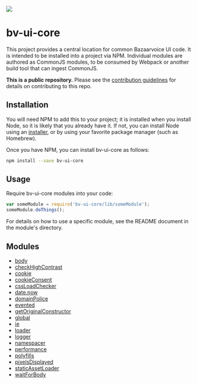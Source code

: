 ![](https://travis-ci.org/bazaarvoice/bv-ui-core.svg)

# bv-ui-core

This project provides a central location for common Bazaarvoice UI code. It is
intended to be installed into a project via NPM. Individual modules are authored
as CommonJS modules, to be consumed by Webpack or another build tool that can
ingest CommonJS.

**This is a public repository.** Please see the [contribution guidelines][1] for
details on contributing to this repo.

## Installation

You will need NPM to add this to your project; it is installed when you install
Node, so it is likely that you already have it. If not, you can install Node
using an [installer][2], or by using your favorite package manager (such as
Homebrew).

Once you have NPM, you can install bv-ui-core as follows:

```bash
npm install --save bv-ui-core
```

## Usage

Require bv-ui-core modules into your code:

```javascript
var someModule = require('bv-ui-core/lib/someModule');
someModule.doThings();
```

For details on how to use a specific module, see the README document in the
module's directory.

## Modules

- [body](./lib/body)
- [checkHighContrast](./lib/checkHighContrast)
- [cookie](./lib/cookie)
- [cookieConsent](./lib/cookieConsent)
- [cssLoadChecker](./lib/cssLoadChecker)
- [date.now](./lib/date.now)
- [domainPolice](./lib/domainPolice)
- [evented](./lib/evented)
- [getOriginalConstructor](./lib/getOriginalConstructor)
- [global](./lib/global)
- [ie](./lib/ie)
- [loader](./lib/loader)
- [logger](./lib/logger)
- [namespacer](./lib/namespacer)
- [performance](./lib/performance)
- [polyfills](./lib/polyfills)
- [pixelsDisplayed](./lib/pixelsDisplayed)
- [staticAssetLoader](./lib/staticAssetLoader)
- [waitForBody](./lib/waitForBody)

[1]: ./CONTRIBUTING.md
[2]: https://nodejs.org/download/
